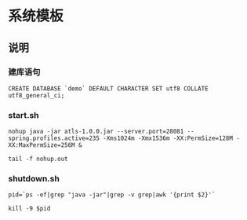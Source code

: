 # 系统模板
## 说明
### 建库语句
```
CREATE DATABASE `demo` DEFAULT CHARACTER SET utf8 COLLATE utf8_general_ci;
```
### start.sh
```
nohup java -jar atls-1.0.0.jar --server.port=28081 --spring.profiles.active=235 -Xms1024m -Xmx1536m -XX:PermSize=128M -XX:MaxPermSize=256M &

tail -f nohup.out
```
### shutdown.sh
```$xslt
pid=`ps -ef|grep "java -jar"|grep -v grep|awk '{print $2}'`

kill -9 $pid
```
